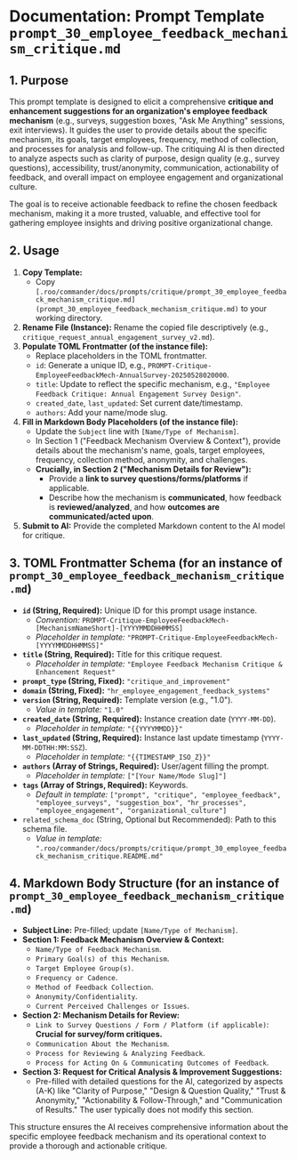 # Documentation: Prompt Template `prompt_30_employee_feedback_mechanism_critique.md`

## 1. Purpose

This prompt template is designed to elicit a comprehensive **critique and enhancement suggestions for an organization's employee feedback mechanism** (e.g., surveys, suggestion boxes, "Ask Me Anything" sessions, exit interviews). It guides the user to provide details about the specific mechanism, its goals, target employees, frequency, method of collection, and processes for analysis and follow-up. The critiquing AI is then directed to analyze aspects such as clarity of purpose, design quality (e.g., survey questions), accessibility, trust/anonymity, communication, actionability of feedback, and overall impact on employee engagement and organizational culture.

The goal is to receive actionable feedback to refine the chosen feedback mechanism, making it a more trusted, valuable, and effective tool for gathering employee insights and driving positive organizational change.

## 2. Usage

1.  **Copy Template:**
    *   Copy `[.roo/commander/docs/prompts/critique/prompt_30_employee_feedback_mechanism_critique.md](prompt_30_employee_feedback_mechanism_critique.md)` to your working directory.
2.  **Rename File (Instance):** Rename the copied file descriptively (e.g., `critique_request_annual_engagement_survey_v2.md`).
3.  **Populate TOML Frontmatter (of the instance file):**
    *   Replace placeholders in the TOML frontmatter.
    *   `id`: Generate a unique ID, e.g., `PROMPT-Critique-EmployeeFeedbackMech-AnnualSurvey-20250528020000`.
    *   `title`: Update to reflect the specific mechanism, e.g., `"Employee Feedback Critique: Annual Engagement Survey Design"`.
    *   `created_date`, `last_updated`: Set current date/timestamp.
    *   `authors`: Add your name/mode slug.
4.  **Fill in Markdown Body Placeholders (of the instance file):**
    *   Update the `Subject` line with `[Name/Type of Mechanism]`.
    *   In Section 1 ("Feedback Mechanism Overview & Context"), provide details about the mechanism's name, goals, target employees, frequency, collection method, anonymity, and challenges.
    *   **Crucially, in Section 2 ("Mechanism Details for Review"):**
        *   Provide a **link to survey questions/forms/platforms** if applicable.
        *   Describe how the mechanism is **communicated**, how feedback is **reviewed/analyzed**, and how **outcomes are communicated/acted upon**.
5.  **Submit to AI:** Provide the completed Markdown content to the AI model for critique.

## 3. TOML Frontmatter Schema (for an instance of `prompt_30_employee_feedback_mechanism_critique.md`)

*   **`id` (String, Required):** Unique ID for this prompt usage instance.
    *   *Convention:* `PROMPT-Critique-EmployeeFeedbackMech-[MechanismNameShort]-[YYYYMMDDHHMMSS]`
    *   *Placeholder in template:* `"PROMPT-Critique-EmployeeFeedbackMech-[YYYYMMDDHHMMSS]"`
*   **`title` (String, Required):** Title for this critique request.
    *   *Placeholder in template:* `"Employee Feedback Mechanism Critique & Enhancement Request"`
*   **`prompt_type` (String, Fixed):** `"critique_and_improvement"`
*   **`domain` (String, Fixed):** `"hr_employee_engagement_feedback_systems"`
*   **`version` (String, Required):** Template version (e.g., "1.0").
    *   *Value in template:* `"1.0"`
*   **`created_date` (String, Required):** Instance creation date (`YYYY-MM-DD`).
    *   *Placeholder in template:* `"{{YYYYMMDD}}"`
*   **`last_updated` (String, Required):** Instance last update timestamp (`YYYY-MM-DDTHH:MM:SSZ`).
    *   *Placeholder in template:* `"{{TIMESTAMP_ISO_Z}}"`
*   **`authors` (Array of Strings, Required):** User/agent filling the prompt.
    *   *Placeholder in template:* `["[Your Name/Mode Slug]"]`
*   **`tags` (Array of Strings, Required):** Keywords.
    *   *Default in template:* `["prompt", "critique", "employee_feedback", "employee_surveys", "suggestion_box", "hr_processes", "employee_engagement", "organizational_culture"]`
*   `related_schema_doc` (String, Optional but Recommended): Path to this schema file.
    *   *Value in template:* `".roo/commander/docs/prompts/critique/prompt_30_employee_feedback_mechanism_critique.README.md"`

## 4. Markdown Body Structure (for an instance of `prompt_30_employee_feedback_mechanism_critique.md`)

*   **Subject Line:** Pre-filled; update `[Name/Type of Mechanism]`.
*   **Section 1: Feedback Mechanism Overview & Context:**
    *   `Name/Type of Feedback Mechanism`.
    *   `Primary Goal(s) of this Mechanism`.
    *   `Target Employee Group(s)`.
    *   `Frequency or Cadence`.
    *   `Method of Feedback Collection`.
    *   `Anonymity/Confidentiality`.
    *   `Current Perceived Challenges or Issues`.
*   **Section 2: Mechanism Details for Review:**
    *   `Link to Survey Questions / Form / Platform (if applicable)`: **Crucial for survey/form critiques.**
    *   `Communication About the Mechanism`.
    *   `Process for Reviewing & Analyzing Feedback`.
    *   `Process for Acting On & Communicating Outcomes of Feedback`.
*   **Section 3: Request for Critical Analysis & Improvement Suggestions:**
    *   Pre-filled with detailed questions for the AI, categorized by aspects (A-K) like "Clarity of Purpose," "Design & Question Quality," "Trust & Anonymity," "Actionability & Follow-Through," and "Communication of Results." The user typically does not modify this section.

This structure ensures the AI receives comprehensive information about the specific employee feedback mechanism and its operational context to provide a thorough and actionable critique.